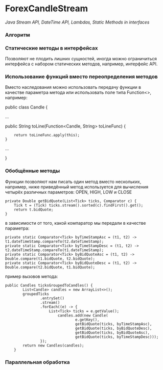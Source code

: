 # ForexCandleStream
*Java Stream API, DateTime API, Lambdas, Static Methods in interfaces*

### Алгоритм

### Статические методы в интерфейсах
Позволяют не плодить лишних сущностей, иногда можно ограничиться интерфейса с набором статических методов, например, интерфейс API.

### Использование функций вместо переопределения методов
Вместо наследования можно использовать передачу функции в качестве параметра метода или использовать поле типа Function<>, например:

public class Candle {

...

public String toLine(Function<Candle, String> toLineFunc) {
        
        return toLineFunc.apply(this);
    }
...

}

### Обобщённые методы

Функции позволяют нам писать один метод вместо нескольких, например, ниже приведённый метод используется для вычисления четырёх различных параметров: OPEN, HIGH, LOW и CLOSE


    private Double getBidQuote(List<Tick> ticks, Comparator c) {
        Tick t = (Tick) ticks.stream().sorted(c).findFirst().get();
        return t.bidQuote;
    }

в зависимости от того, какой компаратор мы передали в качестве параметра:

    private static Comparator<Tick> byTimeStampAsc = (t1, t2) -> t1.dateTimeStamp.compareTo(t2.dateTimeStamp);
    private static Comparator<Tick> byTimeStampDesc = (t1, t2) -> t2.dateTimeStamp.compareTo(t1.dateTimeStamp);
    private static Comparator<Tick> byBidQuoteAsc = (t1, t2) -> Double.compare(t1.bidQuote, t2.bidQuote);
    private static Comparator<Tick> byBidQuoteDesc = (t1, t2) -> Double.compare(t2.bidQuote, t1.bidQuote);


пример вызовов метода:

	public Candles ticksGroupedToCandles() {
			List<Candle> candles = new ArrayList<>();
			groupedTicks
					.entrySet()
					.stream()
					.forEach((e) -> {
						List<Tick> ticks = e.getValue();
							candles.add(new Candle(
									e.getKey(),
									getBidQuote(ticks, byTimeStampAsc),
									getBidQuote(ticks, byBidQuoteDesc),
									getBidQuote(ticks, byBidQuoteAsc),
									getBidQuote(ticks, byTimeStampDesc)));
					});
			return new Candles(candles);
		}
            
### Параллельная обработка




